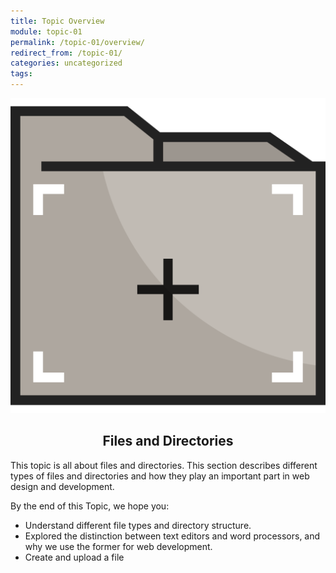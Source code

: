 ```yaml
---
title: Topic Overview
module: topic-01
permalink: /topic-01/overview/
redirect_from: /topic-01/
categories: uncategorized
tags:
---
```


<div class="section-title">
  <img src="../img/assignment-01.svg" alt="" title="Assignment 1: READMEs" />
  <h2 style="text-align: center;">Files and Directories</h2>
</div>


This topic is all about files and directories.  This section describes different types of files and directories and how they play an important part in web design and development.

<!--Our course is broken up into 4 modules, at 3-to-4 topics a piece. These topics will help you create the module's project. Your first project (and its topics, beginning with this one) introduces the class and its tools (GitHub), as well as the (in)tangibility of the internet and world wide web.
-->

By the end of this Topic, we hope you:

<ul class="pros-and-cons">
  <li class="icon-pro">Understand different file types and directory structure.</li>
  <li class="icon-pro">Explored the distinction between text editors and word processors, and why we use the former for web development.</li>
  <li class="icon-pro">Create and upload a file</li>
</ul>
